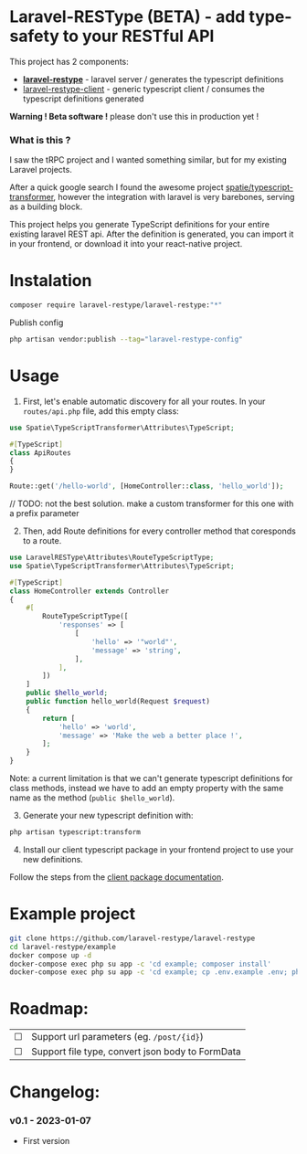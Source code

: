 # Laravel-RESType (BETA) - add type-safety to your RESTful API

This project has 2 components:

-   [**laravel-restype**](https://github.com/laravel-restype/laravel-restype) - laravel server / generates the typescript definitions
-   [laravel-restype-client](https://github.com/laravel-restype/laravel-restype-client) - generic typescript client / consumes the typescript definitions generated

**Warning ! Beta software !** please don't use this in production yet !

### What is this ?

I saw the tRPC project and I wanted something similar, but for my existing Laravel projects.

After a quick google search I found the awesome project [spatie/typescript-transformer](https://github.com/spatie/typescript-transformer), however the integration with laravel is very barebones, serving as a building block.

This project helps you generate TypeScript definitions for your entire existing laravel REST api. After the definition is generated, you can import it in your frontend, or download it into your react-native project.

# Instalation

```bash
composer require laravel-restype/laravel-restype:"*"
```

Publish config

```bash
php artisan vendor:publish --tag="laravel-restype-config"
```

# Usage

1. First, let's enable automatic discovery for all your routes.
   In your `routes/api.php` file, add this empty class:

```php
use Spatie\TypeScriptTransformer\Attributes\TypeScript;

#[TypeScript]
class ApiRoutes
{
}

Route::get('/hello-world', [HomeController::class, 'hello_world']);
```

// TODO: not the best solution. make a custom transformer for this one with a prefix parameter

2. Then, add Route definitions for every controller method that coresponds to a route.

```php
use LaravelRESType\Attributes\RouteTypeScriptType;
use Spatie\TypeScriptTransformer\Attributes\TypeScript;

#[TypeScript]
class HomeController extends Controller
{
    #[
        RouteTypeScriptType([
            'responses' => [
                [
                    'hello' => '"world"',
                    'message' => 'string',
                ],
            ],
        ])
    ]
    public $hello_world;
    public function hello_world(Request $request)
    {
        return [
            'hello' => 'world',
            'message' => 'Make the web a better place !',
        ];
    }
}
```

Note: a current limitation is that we can't generate typescript definitions for class methods, instead we have to add an empty property with the same name as the method (`public $hello_world`).

3. Generate your new typescript definition with:

```bash
php artisan typescript:transform
```

4. Install our client typescript package in your frontend project to use your new definitions.

Follow the steps from the [client package documentation](https://github.com/laravel-restype/laravel-restype-client#readme).

# Example project

```bash
git clone https://github.com/laravel-restype/laravel-restype
cd laravel-restype/example
docker compose up -d
docker-compose exec php su app -c 'cd example; composer install'
docker-compose exec php su app -c 'cd example; cp .env.example .env; php artisan key:generate'
```

# Roadmap:

|          |                                                  |
| -------- | ------------------------------------------------ |
| &#x2610; | Support url parameters (eg. `/post/{id}`)        |
| &#x2610; | Support file type, convert json body to FormData |

# Changelog:

### v0.1 - 2023-01-07

-   First version
